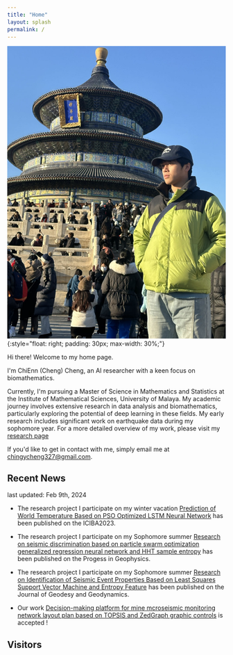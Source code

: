 ```yaml
---
title: "Home"
layout: splash
permalink: /
---
```


![Chingy Cheng](./images/profile.JPG)
{:style="float: right; padding: 30px; max-width: 30%;"}

Hi there! Welcome to my home page. 

I'm ChiEnn (Cheng) Cheng, an AI researcher with a keen focus on biomathematics. 

Currently, I'm pursuing a Master of Science in Mathematics and Statistics at the Institute of Mathematical Sciences, University of Malaya. My academic journey involves extensive research in data analysis and biomathematics, particularly exploring the potential of deep learning in these fields. My early research includes significant work on earthquake data during my sophomore year. For a more detailed overview of my work, please visit my [research page](/_pages/research.md)




If you'd like to get in contact with me, simply email me at [chingycheng327@gmail.com](mailto:chingycheng327@gmail.com).

## Recent News
last updated: Feb 9th, 2024
- The research project I participate on my winter vacation [ Prediction of World Temperature Based on PSO Optimized LSTM Neural Network](https://ieeexplore.ieee.org/document/10165253)  has been published on the ICIBA2023.

- The research project I participate on my Sophomore summer [Research on seismic discrimination based on particle swarm optimization generalized regression neural network and HHT sample entropy](https://kns.cnki.net/kcms/detail/detail.aspx?filename=DQWJ2022031500J&dbcode=DKFX&dbname=DKFX2022&v=S8LCx_iKxHZwzIf37irYxfUIXBeHlC8GhgF9dyL40h0xJzBSgRmLQGvkJc3gwpjH)  has been published on the Progess in Geophysics.
- The research project I participate on my Sophomore summer [Research on Identification of Seismic Event Properties Based on Least Squares Support Vector Machine and Entropy Feature](https://kns.cnki.net/kcms/detail/detail.aspx?doi=10.14075/j.jgg.2022.06.019) has been published on the Journal of Geodesy and Geodynamics.
- Our work [Decision-making platform for mine mcroseismic monitoring network layout plan based on TOPSIS and ZedGraph graphic controls](https://kns.cnki.net/kcms/detail/detail.aspx?dbcode=CJFD&dbname=CJFDAUTO&filename=SYXZ202203001&uniplatform=NZKPT&v=WQLhOUsEE2Ny13mKBzFFTg1MH4UfiBiMihiJSvVAzbPdTDJxVhDcT2K3elAZkcIw) is accepted !

## Visitors
<script type="text/javascript" id="clustrmaps" src="//clustrmaps.com/map_v2.js?d=y7YKKBDBDzrWxDg4fySugE-ZaO_JhzcBsFQReXdpt3U&cl=ffffff&w=a"></script>
